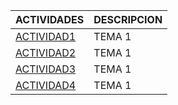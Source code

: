ACTIVIDADES | DESCRIPCION
------------ | -------------
[ACTIVIDAD1](https://github.com/ManuelDavid97/ejerciciosLLMM/blob/main/tema1/actividad1.html)| TEMA 1
[ACTIVIDAD2](https://github.com/ManuelDavid97/ejerciciosLLMM/blob/main/tema1/actividad2.xml)| TEMA 1
[ACTIVIDAD3](https://github.com/ManuelDavid97/ejerciciosLLMM/tree/main/tema1/Actividad3)| TEMA 1
[ACTIVIDAD4](https://github.com/ManuelDavid97/ejerciciosLLMM/blob/main/tema1/README(actividad4).md)| TEMA 1



